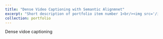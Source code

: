 ```yaml
---
title: "Dense Video Captioning with Semantic Alignmnet"
excerpt: "Short description of portfolio item number 1<br/><img src='/images/500x300.png'>"
collection: portfolio
---
```


Dense vidoe captioning
